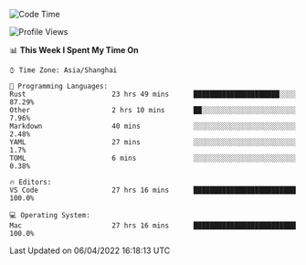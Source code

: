 <!--START_SECTION:waka-->
![Code Time](http://img.shields.io/badge/Code%20Time-1%2C207%20hrs%207%20mins-blue)

![Profile Views](http://img.shields.io/badge/Profile%20Views-16-blue)

📊 **This Week I Spent My Time On** 

```text
⌚︎ Time Zone: Asia/Shanghai

💬 Programming Languages: 
Rust                     23 hrs 49 mins      █████████████████████░░░░   87.29% 
Other                    2 hrs 10 mins       ██░░░░░░░░░░░░░░░░░░░░░░░   7.96% 
Markdown                 40 mins             ░░░░░░░░░░░░░░░░░░░░░░░░░   2.48% 
YAML                     27 mins             ░░░░░░░░░░░░░░░░░░░░░░░░░   1.7% 
TOML                     6 mins              ░░░░░░░░░░░░░░░░░░░░░░░░░   0.38%

🔥 Editors: 
VS Code                  27 hrs 16 mins      █████████████████████████   100.0%

💻 Operating System: 
Mac                      27 hrs 16 mins      █████████████████████████   100.0%

```


 Last Updated on 06/04/2022 16:18:13 UTC
<!--END_SECTION:waka-->
